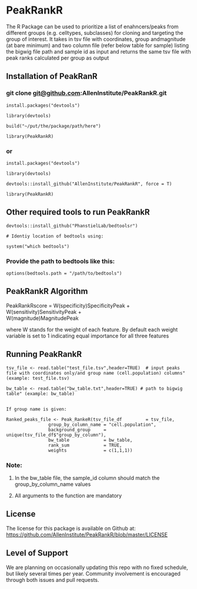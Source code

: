 # PeakRankR

The R Package can be used to prioritize a list of enahncers/peaks from different groups (e.g. celltypes, subclasses) for cloning and targeting the group of interest. It takes in tsv file with coordinates, group andmagnitude (at bare minimum) and two column file (refer below table for sample) listing the bigwig file path and sample id as input and returns the same tsv file with peak ranks calculated per group as output

## Installation of PeakRanR

### git clone git@github.com:AllenInstitute/PeakRankR.git

```
install.packages("devtools")

library(devtools)

build("~/put/the/package/path/here")

library(PeakRankR)
```
### or

```
install.packages("devtools")

library(devtools)

devtools::install_github("AllenInstitute/PeakRankR", force = T)

library(PeakRankR)
```

## Other required tools to run PeakRankR

```
devtools::install_github("PhanstielLab/bedtoolsr")

# Identiy location of bedtools using:

system("which bedtools")
```
### Provide the path to bedtools like this:

```
options(bedtools.path = "/path/to/bedtools")
```

## PeakRankR Algorithm

PeakRankRscore  =  W(specificity)SpecificityPeak +
      	           W(sensitivity)SensitivityPeak +	 
      		   W(magnitude)MagnitudePeak


where W stands for the weight of each feature. By default each weight variable is set to 1 indicating equal importance for all three features

## Running PeakRankR

```
tsv_file <- read.table("test_file.tsv",header=TRUE)  # input peaks file with coordinates only/and group name (cell.population) columns" (example: test_file.tsv)

bw_table <- read.table("bw_table.txt",header=TRUE) # path to bigwig table" (example: bw_table)


If group name is given:

Ranked_peaks_file <- Peak_RankeR(tsv_file_df         = tsv_file,
				group_by_column_name = "cell.population",
				background_group     = unique(tsv_file_df$"group_by_column"),
				bw_table             = bw_table, 
				rank_sum             = TRUE,
				weights              = c(1,1,1))

```


### Note: 

1. In the bw_table file, the sample_id column should match the group_by_column_name values

2. All arguments to the function are mandatory

       
## License
The license for this package is available on Github at: https://github.com/AllenInstitute/PeakRankR/blob/master/LICENSE

## Level of Support
We are planning on occasionally updating this repo with no fixed schedule, but likely several times per year. Community involvement is encouraged through both issues and pull requests. 

        

        
